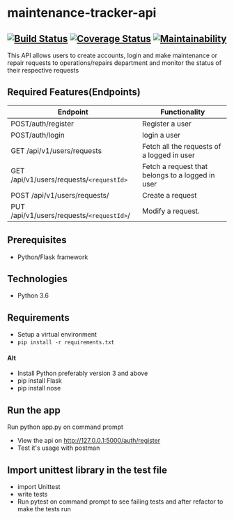 # maintenance-tracker-api  
## [![Build Status](https://travis-ci.org/justinembawomye/tracker.svg?branch=challenge2)](https://travis-ci.org/justinembawomye/tracker)  [![Coverage Status](https://coveralls.io/repos/github/justinembawomye/tracker/badge.svg?branch=challenge2)](https://coveralls.io/github/justinembawomye/tracker?branch=challenge2)  [![Maintainability](https://api.codeclimate.com/v1/badges/94d5d010d5645258eb7c/maintainability)](https://codeclimate.com/github/justinembawomye/tracker/maintainability)

This API  allows users to create accounts, login and make maintenance or repair requests to operations/repairs department and monitor the status of their respective requests

##  Required Features(Endpoints)
       
Endpoint | Functionality
-------- | -------------
POST/auth/register | Register a user
POST/auth/login | login a user
GET /api/v1/users/requests | Fetch all the requests of a logged in user
GET /api/v1/users/requests/`<requestId>` | Fetch a request that belongs to a logged in user
POST /api/v1/users/requests/ | Create a request
PUT /api/v1/users/requests/`<requestId>`/ | Modify a request.

##  Prerequisites
* Python/Flask framework


##  Technologies
* Python 3.6

##  Requirements
* Setup a virtual environment
* `pip install -r requirements.txt`
#### Alt
* Install Python preferably version 3 and above
* pip install Flask
* pip install nose


##  Run the app
Run python app.py on command prompt
* View the api on http://127.0.0.1:5000/auth/register
* Test it's usage with postman

## Import unittest library in the test file
* import Unittest
* write tests
* Run pytest on command prompt to see failing tests and after refactor to make the tests run

